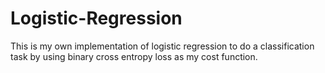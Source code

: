 # Logistic-Regression
This is my own implementation of logistic regression to do a classification task by using binary cross entropy loss as my cost function.
